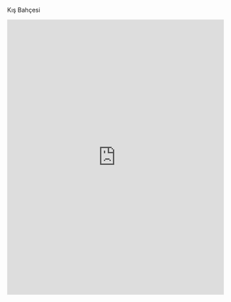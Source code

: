 Kış Bahçesi
<iframe width="100%" height="640" frameborder="0" allow="xr-spatial-tracking; gyroscope; accelerometer" allowfullscreen scrolling="no" src="https://kuula.co/share/collection/7F3bF?logo=1&info=1&fs=1&vr=0&gyro=0&thumbs=1"></iframe>
